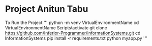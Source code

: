 # Project Anitun Tabu

To Run the Project 
'''
python -m venv VirtualEnvironmentName
cd VirtualEnvironmentName
Scripts\activate
git clone https://github.com/Inferior-Programmer/InformationSystems.git
cd InformationSystems
pip install -r requirements.txt
python myapp.py
'''
